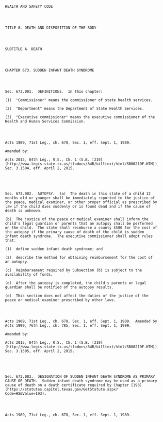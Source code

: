 ﻿
    
    
    	
    					
    
    
    HEALTH AND SAFETY CODE
    
      
    
    
    TITLE 8. DEATH AND DISPOSITION OF THE BODY
    
      
    
    
    SUBTITLE A. DEATH
    
      
    
    
    CHAPTER 673. SUDDEN INFANT DEATH SYNDROME
    
      
    
    
    Sec. 673.001.  DEFINITIONS.  In this chapter:
    
    (1)  "Commissioner" means the commissioner of state health services.
    
    (2)  "Department" means the Department of State Health Services.
    
    (3)  "Executive commissioner" means the executive commissioner of the Health and Human Services Commission.
    
    
    
    
    Acts 1989, 71st Leg., ch. 678, Sec. 1, eff. Sept. 1, 1989.
    
    Amended by: 
    
    Acts 2015, 84th Leg., R.S., Ch. 1 (S.B. [219](http://www.legis.state.tx.us/tlodocs/84R/billtext/html/SB00219F.HTM)), Sec. 3.1504, eff. April 2, 2015.
    
    
    
    
    
    Sec. 673.002.  AUTOPSY.  (a)  The death in this state of a child 12 months old or younger shall be immediately reported to the justice of the peace, medical examiner, or other proper official as prescribed by law if the child dies suddenly or is found dead and if the cause of death is unknown.
    
    (b)  The justice of the peace or medical examiner shall inform the child's legal guardian or parents that an autopsy shall be performed on the child.  The state shall reimburse a county $500 for the cost of the autopsy if the primary cause of death of the child is sudden infant death syndrome.  The executive commissioner shall adopt rules that:
    
    (1)  define sudden infant death syndrome; and
    
    (2)  describe the method for obtaining reimbursement for the cost of an autopsy.
    
    (c)  Reimbursement required by Subsection (b) is subject to the availability of funds.
    
    (d)  After the autopsy is completed, the child's parents or legal guardian shall be notified of the autopsy results.
    
    (e)  This section does not affect the duties of the justice of the peace or medical examiner prescribed by other laws.
    
    
    
    
    Acts 1989, 71st Leg., ch. 678, Sec. 1, eff. Sept. 1, 1989.  Amended by Acts 1999, 76th Leg., ch. 785, Sec. 1, eff. Sept. 1, 1999.
    
    Amended by: 
    
    Acts 2015, 84th Leg., R.S., Ch. 1 (S.B. [219](http://www.legis.state.tx.us/tlodocs/84R/billtext/html/SB00219F.HTM)), Sec. 3.1505, eff. April 2, 2015.
    
    
    
    
    
    Sec. 673.003.  DESIGNATION OF SUDDEN INFANT DEATH SYNDROME AS PRIMARY CAUSE OF DEATH.  Sudden infant death syndrome may be used as a primary cause of death on a death certificate required by Chapter [193](https://statutes.capitol.texas.gov/GetStatute.aspx?Code=HS&Value=193).
    
    
    
    
    Acts 1989, 71st Leg., ch. 678, Sec. 1, eff. Sept. 1, 1989.
    
    
    
    
    				
